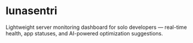 # lunasentri
Lightweight server monitoring dashboard for solo developers — real-time health, app statuses, and AI-powered optimization suggestions.

